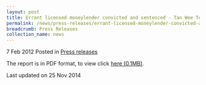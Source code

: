 ```yaml
---
layout: post
title: Errant licensed moneylender convicted and sentenced - Tan Wee Teck (Swift De Credit Pte Ltd) - Press release
permalink: /news/press-releases/errant-licensed-moneylender-convicted-and-sentenced-tan-wee-teck-swift-de-credit-pte-ltd
breadcrumb: Press Releases
collection_name: news
---
```


7 Feb 2012 Posted in [Press releases](/news/press-releases)


The report is in PDF format, to view click [here (0.1MB)](/files/news/press-releases/2012/02/linkclickeed9.pdf).


<p class="right-side-updated">Last updated on 25 Nov 2014</p>
